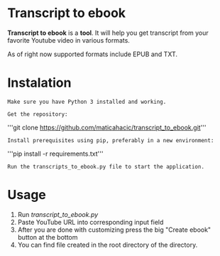 # Transcript to ebook

**Transcript to ebook** is a **tool**. It will help you get transcript from your favorite Youtube video in various formats.

As of right now supported formats include EPUB and TXT.

# Instalation

    Make sure you have Python 3 installed and working.

    Get the repository:

'''git clone https://github.com/maticahacic/transcript_to_ebook.git'''

    Install prerequisites using pip, preferably in a new environment:

'''pip install -r requirements.txt'''

    Run the transcripts_to_ebook.py file to start the application.

# Usage

1. Run <i>transcript_to_ebook.py</i>
2. Paste YouTube URL into corresponding input field
3. After you are done with customizing press the big "Create <Filetype> ebook" button at the bottom
4. You can find file created in the root directory of the directory.